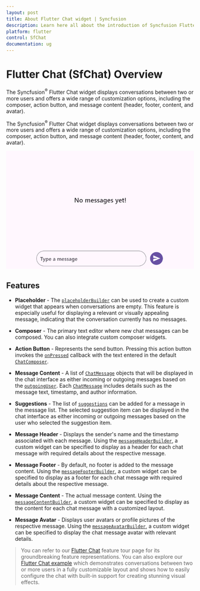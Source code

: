 ```yaml
---
layout: post
title: About Flutter Chat widget | Syncfusion 
description: Learn here all about the introduction of Syncfusion Flutter Chat (SfChat) widget, its features, and more.
platform: flutter
control: SfChat
documentation: ug
---
```


# Flutter Chat (SfChat) Overview

The Syncfusion<sup>&reg;</sup> Flutter Chat widget displays conversations between two or more users and offers a wide range of customization options, including the composer, action button, and message content (header, footer, content, and avatar).

The Syncfusion<sup>&reg;</sup> Flutter Chat widget displays conversations between two or more users and offers a wide range of customization options, including the composer, action button, and message content (header, footer, content, and avatar).

![Chat overview](images/overview/chat-overview.gif)

## Features

* **Placeholder** - The [`placeholderBuilder`](https://pub.dev/documentation/syncfusion_flutter_chat/latest/chat/SfChat/placeholderBuilder.html) can be used to create a custom widget that appears when conversations are empty. This feature is especially useful for displaying a relevant or visually appealing message, indicating that the conversation currently has no messages.

* **Composer** - The primary text editor where new chat messages can be composed. You can also integrate custom composer widgets.

* **Action Button** - Represents the send button. Pressing this action button invokes the [`onPressed`](https://pub.dev/documentation/syncfusion_flutter_chat/latest/chat/ChatActionButton/onPressed.html) callback with the text entered in the default [`ChatComposer`](https://pub.dev/documentation/syncfusion_flutter_chat/latest/chat/ChatComposer-class.html).

* **Message Content** - A list of [`ChatMessage`](https://pub.dev/documentation/syncfusion_flutter_chat/latest/chat/ChatMessage-class.html) objects that will be displayed in the chat interface as either incoming or outgoing messages based on the [`outgoingUser`](https://pub.dev/documentation/syncfusion_flutter_chat/latest/chat/SfChat/outgoingUser.html). Each [`ChatMessage`](https://pub.dev/documentation/syncfusion_flutter_chat/latest/chat/ChatMessage-class.html) includes details such as the message text, timestamp, and author information.

* **Suggestions** - The list of [`suggestions`](https://pub.dev/documentation/syncfusion_flutter_chat/latest/chat/ChatMessage/suggestions.html) can be added for a message in the message list. The selected suggestion item can be displayed in the chat interface as either incoming or outgoing messages based on the user who selected the suggestion item.

* **Message Header** - Displays the sender's name and the timestamp associated with each message. Using the [`messageHeaderBuilder`](https://pub.dev/documentation/syncfusion_flutter_chat/latest/chat/SfChat/messageHeaderBuilder.html), a custom widget can be specified to display as a header for each chat message with required details about the respective message.

* **Message Footer** - By default, no footer is added to the message content. Using the [`messageFooterBuilder`](https://pub.dev/documentation/syncfusion_flutter_chat/latest/chat/SfChat/messageFooterBuilder.html), a custom widget can be specified to display as a footer for each chat message with required details about the respective message.

* **Message Content** - The actual message content. Using the [`messageContentBuilder`](https://pub.dev/documentation/syncfusion_flutter_chat/latest/chat/SfChat/messageContentBuilder.html), a custom widget can be specified to display as the content for each chat message with a customized layout.

* **Message Avatar** - Displays user avatars or profile pictures of the respective message. Using the [`messageAvatarBuilder`](https://pub.dev/documentation/syncfusion_flutter_chat/latest/chat/SfChat/messageAvatarBuilder.html), a custom widget can be specified to display the chat message avatar with relevant details.

>You can refer to our [Flutter Chat](https://www.syncfusion.com/flutter-widgets/flutter-chat) feature tour page for its groundbreaking feature representations. You can also explore our [Flutter Chat example](https://flutter.syncfusion.com/#/chat/getting-started) which demonstrates conversations between two or more users in a fully customizable layout and shows how to easily configure the chat with built-in support for creating stunning visual effects.